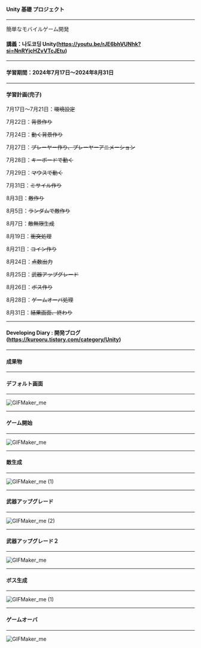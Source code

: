 #### Unity 基礎 プロジェクト

---

簡単なモバイルゲーム開発

#### 講義：나도코딩 Unity(https://youtu.be/rJE6bhVUNhk?si=NnRYjcHZvVTcJEtu)

---

#### 学習期間：2024年7月17日〜2024年8月31日

---

#### 学習計画(~~完了~~)

7月17日〜7月21日：~~環境設定~~

7月22日：~~背景作り~~

7月24日：~~動く背景作り~~

7月27日：~~プレーヤー作り、プレーヤーアニメーション~~

7月28日：~~キーボードで動く~~

7月29日：~~マウスで動く~~

7月31日：~~ミサイル作り~~

8月3日：~~敵作り~~

8月5日：~~ランダムで敵作り~~

8月7日：~~敵無限生成~~

8月19日：~~衝突処理~~

8月21日：~~コイン作り~~

8月24日：~~点数出力~~

8月25日：~~武器アップグレード~~

8月26日：~~ボス作り~~

8月28日：~~ゲームオーバ処理~~

8月31日：~~結果画面、終わり~~

---

#### Developing Diary : 開発ブログ(https://kurooru.tistory.com/category/Unity)

---

#### 成果物

---
#### デフォルト画面
---

![GIFMaker_me](https://github.com/user-attachments/assets/e880cd64-78ba-4182-af01-6aabf17e0f40)

---
#### ゲーム開始
---

![GIFMaker_me](https://github.com/user-attachments/assets/c599fe4c-d53a-46f5-9d65-3cfba33a4a3c)

---
#### 敵生成
---

![GIFMaker_me (1)](https://github.com/user-attachments/assets/2330276b-7db6-428c-b19e-7da97d12d55c)

---
#### 武器アップグレード
---

![GIFMaker_me (2)](https://github.com/user-attachments/assets/8943052b-c55e-423d-9f80-6b7cbc0be3e7)

---
#### 武器アップグレード２
---

![GIFMaker_me](https://github.com/user-attachments/assets/ff12de72-2d66-432d-939a-19248d25c297)

---
#### ボス生成
---

![GIFMaker_me (1)](https://github.com/user-attachments/assets/4d6b4dbc-fa99-4edd-96f4-7fcf08cd381e)

---
#### ゲームオーバ
---

![GIFMaker_me](https://github.com/user-attachments/assets/b78a7aa2-26a6-4c8d-befa-75b4cc767fc2)

